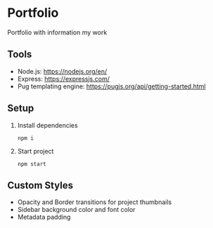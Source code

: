 # Portfolio
Portfolio with information my work

## Tools
- Node.js: https://nodejs.org/en/
- Express: https://expressjs.com/
- Pug templating engine: https://pugjs.org/api/getting-started.html

## Setup
1) Install dependencies

    `npm i`

2) Start project

    `npm start`

## Custom Styles
- Opacity and Border transitions for project thumbnails
- Sidebar background color and font color
- Metadata padding
